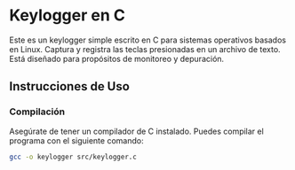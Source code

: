 # Keylogger en C

Este es un keylogger simple escrito en C para sistemas operativos basados en Linux. Captura y registra las teclas presionadas en un archivo de texto. Está diseñado para propósitos de monitoreo y depuración.

## Instrucciones de Uso

### Compilación

Asegúrate de tener un compilador de C instalado. Puedes compilar el programa con el siguiente comando:

```bash
gcc -o keylogger src/keylogger.c
